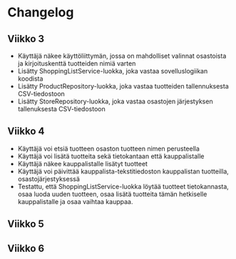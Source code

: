 # Changelog

## Viikko 3

- Käyttäjä näkee käyttöliittymän, jossa on mahdolliset valinnat osastoista ja kirjoituskenttä tuotteiden nimiä varten
- Lisätty ShoppingListService-luokka, joka vastaa sovelluslogiikan koodista
- Lisätty ProductRepository-luokka, joka vastaa tuotteiden tallennuksesta CSV-tiedostoon
- Lisätty StoreRepository-luokka, joka vastaa osastojen järjestyksen tallenuksesta CSV-tiedostoon

## Viikko 4

- Käyttäjä voi etsiä tuotteen osaston tuotteen nimen perusteella
- Käyttäjä voi lisätä tuotteita sekä tietokantaan että kauppalistalle
- Käyttäjä näkee kauppalistalle lisätyt tuotteet
- Käyttäjä voi päivittää kauppalista-tekstitiedoston kauppalistan tuotteilla, osastojärjestyksessä
- Testattu, että ShoppingListService-luokka löytää tuotteet tietokannasta, osaa luoda uuden tuotteen, osaa lisätä tuotteita tämän hetkiselle kauppalistalle ja osaa vaihtaa kauppaa. 

## Viikko 5

## Viikko 6


